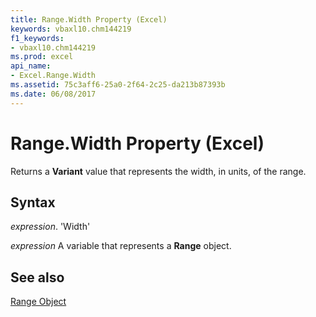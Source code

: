 ```yaml
---
title: Range.Width Property (Excel)
keywords: vbaxl10.chm144219
f1_keywords:
- vbaxl10.chm144219
ms.prod: excel
api_name:
- Excel.Range.Width
ms.assetid: 75c3aff6-25a0-2f64-2c25-da213b87393b
ms.date: 06/08/2017
---
```



# Range.Width Property (Excel)

Returns a  **Variant** value that represents the width, in units, of the range.


## Syntax

 _expression_. 'Width'

 _expression_ A variable that represents a **Range** object.


## See also


[Range Object](Excel.Range(objec).md)

